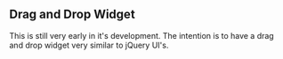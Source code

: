 ## Drag and Drop Widget
This is still very early in it's development. The intention is to have a drag and drop widget very similar to jQuery UI's.